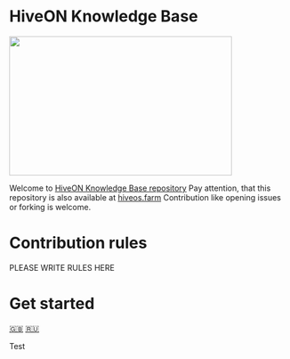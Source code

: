 # HiveON Knowledge Base

<img
  src="https://github.com/minershive/hiveon-kb/raw/master/images/logo.svg?sanitize=true" data-canonical-src="https://github.com/minershive/hiveon-kb/raw/master/images/logo.svg"
  width="400"
  height="250"
/>

Welcome to [HiveON Knowledge Base repository](https://github.com/minershive/hiveon-kb)
Pay attention, that this repository is also available at [hiveos.farm](http://hiveos.farm/knowledge-base)
Сontribution like opening issues or forking is welcome.

# Сontribution rules

PLEASE WRITE RULES HERE

# Get started

[🇬🇧](knowledge-base.md#hiveon-kb)
[🇷🇺](knowledge-base_ru.md#hiveon-kb)

Test